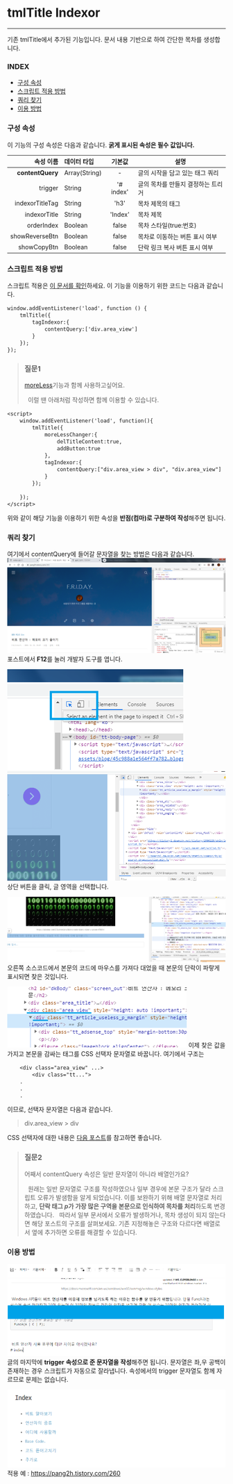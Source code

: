 # tmlTitle Indexor
---
기존 tmlTitle에서 추가된 기능입니다. 문서 내용 기반으로 하여 간단한 목차를 생성합니다.

### INDEX
* [구성 속성](#구성-속성)
* [스크립트 적용 방법](#스크립트-적용-방법)
* [쿼리 찾기](#쿼리-찾기)
* [이용 방법](#이용-방법)

### 구성 속성
이 기능의 구성 속성은 다음과 같습니다. **굵게 표시된 속성은 필수 값입니다.**

|속성 이름                  |데이터 타입            |기본값     |설명   							|
|--------------------------:|:----------------------|:---------:|-----------------------------------|
|**contentQuery**			|Array(String)			|-			|글의 시작을 담고 있는 태그 쿼리	|
|trigger					|String                 |'# index'	|글의 목차를 만들지 결정하는 트리거	|
|indexorTitleTag			|String					|'h3'		|목차 제목의 태그					|
|indexorTitle				|String					|'Index'	|목차 제목							|
|orderIndex					|Boolean				|false  	|목차 스타일(true:번호)				|
|showReverseBtn             |Boolean				|false  	|목차로 이동하는 버튼 표시 여부     |
|showCopyBtn                |Boolean				|false  	|단락 링크 복사 버튼 표시 여부      |

### 스크립트 적용 방법
스크립트 적용은 [이 문서를 확인](readme.md#스크립트-적용-방법)하세요. 이 기능을 이용하기 위한 코드는 다음과 같습니다.
```
window.addEventListener('load', function () {
    tmlTitle({
        tagIndexor:{
            contentQuery:['div.area_view']
        }
    });
});
```

> ### 질문1
> [moreLess](readme.md)기능과 함께 사용하고싶어요.
>
> &nbsp; 이럴 땐 아래처럼 작성하면 함께 이용할 수 있습니다.
```
<script>
    window.addEventListener('load', function(){
        tmlTitle({
            moreLessChanger:{
                delTitleContent:true,
                addButton:true
            }, 
            tagIndexor:{
                contentQuery:["div.area_view > div", "div.area_view"]
            }
        });
        
    });
</script>
```
위와 같이 해당 기능을 이용하기 위한 속성을 **반점(컴마)로 구분하여 작성**해주면 됩니다.
### 쿼리 찾기
여기에서 contentQuery에 들어갈 문자열을 찾는 방법은 다음과 같습니다.
![쿼리 찾기](./images/indexor-findquery.png)
포스트에서 **F12**를 눌러 개발자 도구를 엽니다.

![쿼리 찾기2](./images/indexor-findquery2.png)
![쿼리 찾기3](./images/indexor-findquery3.png)
상단 버튼을 클릭, 글 영역을 선택합니다.

![쿼리 찾기4](./images/indexor-findquery4.png)
오른쪽 소스코드에서 본문의 코드에 마우스를 가져다 대었을 때 본문의 단락이 파랗게 표시되면 찾은 것입니다.

![쿼리 찾기5](./images/indexor-findquery5.png)
이제 찾은 값을 가지고 본문을 감싸는 태그를 CSS 선택자 문자열로 바꿉니다.
여기에서 구조는
```
    <div class="area_view" ...>
        <div class="tt...">
    .
    .
    .
```
이므로, 선택자 문자열은 다음과 같습니다.
> div.area_view > div

CSS 선택자에 대한 내용은 [다음 포스트](https://code.tutsplus.com/ko/tutorials/the-30-css-selectors-you-must-memorize--net-16048)를 참고하면 좋습니다.

> ### 질문2
> 어째서 contentQuery 속성은 일반 문자열이 아니라 배열인가요?
>
> &nbsp; 원래는 일반 문자열로 구조를 작성하였으나 일부 경우에 본문 구조가 달라 스크립트 오류가 발샘함을 알게 되었습니다. 이를 보완하기 위해 배열 문자열로 처리하고, **단락 태그 *p*가 가장 많은 구역을 본문으로 인식하여 목차를 처리**하도록 변경하였습니다.
> &nbsp; 따라서 일부 문서에서 오류가 발생하거나, 목차 생성이 되지 않는다면 해당 포스트의 구조를 살펴보세요. 기존 지정해놓은 구조와 다르다면 배열로서 옆에 추가하면 오류를 해결할 수 있습니다.

### 이용 방법

![적용 방법](./images/indexor-applying.png)
글의 마지막에 **trigger 속성으로 준 문자열을 작성**해주면 됩니다. 문자열은 좌,우 공백이 존재하는 경우 스크립트가 자동으로 잘라냅니다. 속성에서의 trigger 문자열도 함께 자르므로 문제는 없습니다.

![적용 예](./images/indexor-result.png)
적용 예 : https://pang2h.tistory.com/260